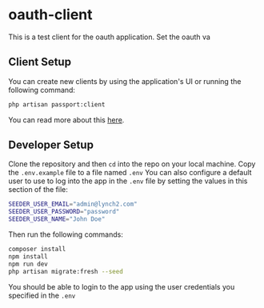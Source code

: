 # oauth-client
This is a test client for the oauth application. Set the oauth va
## Client Setup
You can create new clients by using the application's UI or running the following command:
```bash
php artisan passport:client
```
You can read more about this [here](https://laravel.com/docs/6.x/passport#managing-clients).

## Developer Setup
Clone the repository and then `cd` into the repo on your local machine. Copy the `.env.example` file to a file named `.env`
You can also configure a default user to use to log into the app in the `.env` file by setting the values in this section of the file:
```bash
SEEDER_USER_EMAIL="admin@lynch2.com"
SEEDER_USER_PASSWORD="password"
SEEDER_USER_NAME="John Doe"
```
Then run the following commands:
```bash
composer install
npm install
npm run dev
php artisan migrate:fresh --seed
```

You should be able to login to the app using the user credentials you specified in the `.env`
